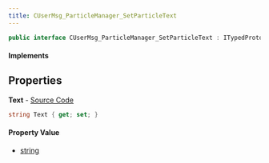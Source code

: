```yaml
---
title: CUserMsg_ParticleManager_SetParticleText
---
```


```csharp
public interface CUserMsg_ParticleManager_SetParticleText : ITypedProtobuf<CUserMsg_ParticleManager_SetParticleText>, INativeHandle
```

#### Implements

## Properties

**Text** - [Source Code](https://github.com/swiftly-solution/swiftlys2/blob/master/managed/src/SwiftlyS2.Generated/Protobufs/Interfaces/CUserMsg_ParticleManager_SetParticleText.cs#L13)

```csharp
string Text { get; set; }
```

#### Property Value

- [string](https://learn.microsoft.com/dotnet/api/system.string)

